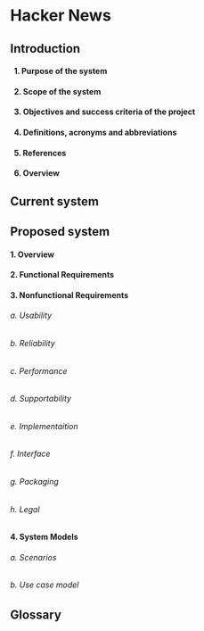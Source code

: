# Hacker News
## Introduction
#### &nbsp;&nbsp;1. Purpose of the system
#### &nbsp;&nbsp;2. Scope of the system
#### &nbsp;&nbsp;3. Objectives and success criteria of the project
#### &nbsp;&nbsp;4. Definitions, acronyms and abbreviations
#### &nbsp;&nbsp;5. References
#### &nbsp;&nbsp;6. Overview
## Current system
## Proposed system
#### 1. Overview
#### 2. Functional Requirements
#### 3. Nonfunctional Requirements
###### a. Usability
###### b. Reliability
###### c. Performance
###### d. Supportability
###### e. Implementaition
###### f. Interface
###### g. Packaging
###### h. Legal
#### 4. System Models
###### a. Scenarios
###### b. Use case model
## Glossary
